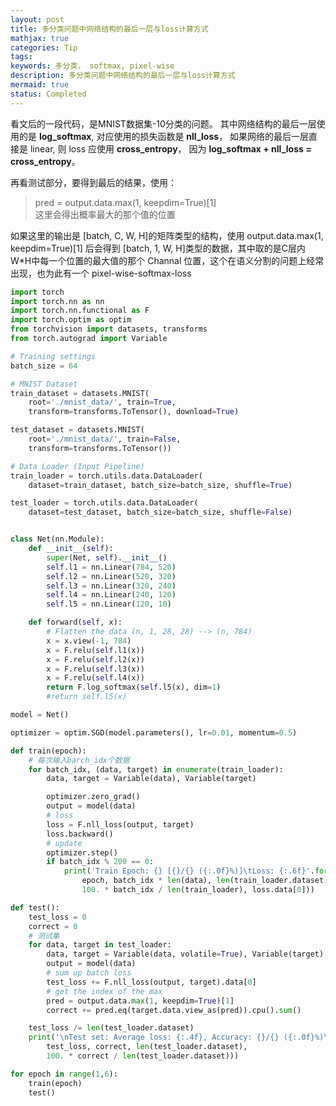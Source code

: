 ```yaml
---
layout: post
title: 多分类问题中网络结构的最后一层与loss计算方式
mathjax: true
categories: Tip
tags: 
keywords: 多分类， softmax, pixel-wise
description: 多分类问题中网络结构的最后一层与loss计算方式
mermaid: true
status: Completed
---
```

看文后的一段代码，是MNIST数据集-10分类的问题。 其中网络结构的最后一层使用的是 **log_softmax**, 对应使用的损失函数是 **nll_loss**， 如果网络的最后一层直接是 linear, 则 loss 应使用 **cross_entropy**， 因为 **log_softmax + nll_loss = cross_entropy**。 

再看测试部分，要得到最后的结果，使用：  
> pred = output.data.max(1, keepdim=True)[1]  
> 这里会得出概率最大的那个值的位置    

如果这里的输出是 [batch, C, W, H]的矩阵类型的结构，使用 output.data.max(1, keepdim=True)[1]  后会得到 [batch, 1, W, H]类型的数据，其中取的是C层内W*H中每一个位置的最大值的那个 Channal 位置，这个在语义分割的问题上经常出现，也为此有一个 pixel-wise-softmax-loss

```python
import torch
import torch.nn as nn
import torch.nn.functional as F
import torch.optim as optim
from torchvision import datasets, transforms
from torch.autograd import Variable

# Training settings
batch_size = 64

# MNIST Dataset
train_dataset = datasets.MNIST(
    root='./mnist_data/', train=True,
    transform=transforms.ToTensor(), download=True)

test_dataset = datasets.MNIST(
    root='./mnist_data/', train=False,
    transform=transforms.ToTensor())

# Data Loader (Input Pipeline)
train_loader = torch.utils.data.DataLoader(
    dataset=train_dataset, batch_size=batch_size, shuffle=True)

test_loader = torch.utils.data.DataLoader(
    dataset=test_dataset, batch_size=batch_size, shuffle=False)


class Net(nn.Module):
    def __init__(self):
        super(Net, self).__init__()
        self.l1 = nn.Linear(784, 520)
        self.l2 = nn.Linear(520, 320)
        self.l3 = nn.Linear(320, 240)
        self.l4 = nn.Linear(240, 120)
        self.l5 = nn.Linear(120, 10)

    def forward(self, x):
        # Flatten the data (n, 1, 28, 28) --> (n, 784)
        x = x.view(-1, 784)
        x = F.relu(self.l1(x))
        x = F.relu(self.l2(x))
        x = F.relu(self.l3(x))
        x = F.relu(self.l4(x))
        return F.log_softmax(self.l5(x), dim=1)
        #return self.l5(x)

model = Net()

optimizer = optim.SGD(model.parameters(), lr=0.01, momentum=0.5)

def train(epoch):
    # 每次输入barch_idx个数据
    for batch_idx, (data, target) in enumerate(train_loader):
        data, target = Variable(data), Variable(target)

        optimizer.zero_grad()
        output = model(data)
        # loss
        loss = F.nll_loss(output, target)
        loss.backward()
        # update
        optimizer.step()
        if batch_idx % 200 == 0:
            print('Train Epoch: {} [{}/{} ({:.0f}%)]\tLoss: {:.6f}'.format(
                epoch, batch_idx * len(data), len(train_loader.dataset),
                100. * batch_idx / len(train_loader), loss.data[0]))

def test():
    test_loss = 0
    correct = 0
    # 测试集
    for data, target in test_loader:
        data, target = Variable(data, volatile=True), Variable(target)
        output = model(data)
        # sum up batch loss
        test_loss += F.nll_loss(output, target).data[0]
        # get the index of the max
        pred = output.data.max(1, keepdim=True)[1]
        correct += pred.eq(target.data.view_as(pred)).cpu().sum()

    test_loss /= len(test_loader.dataset)
    print('\nTest set: Average loss: {:.4f}, Accuracy: {}/{} ({:.0f}%)\n'.format(
        test_loss, correct, len(test_loader.dataset),
        100. * correct / len(test_loader.dataset)))

for epoch in range(1,6):
    train(epoch)
    test()
```